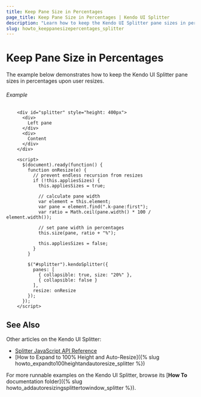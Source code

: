 ```yaml
---
title: Keep Pane Size in Percentages
page_title: Keep Pane Size in Percentages | Kendo UI Splitter
description: "Learn how to keep the Kendo UI Splitter pane sizes in percentages upon user resize."
slug: howto_keeppanesizepercentages_splitter
---
```


# Keep Pane Size in Percentages

The example below demonstrates how to keep the Kendo UI Splitter pane sizes in percentages upon user resizes.

###### Example

```dojo
    <div id="splitter" style="height: 400px">
      <div>
        Left pane
      </div>
      <div>
        Content
      </div>
    </div>

    <script>
      $(document).ready(function() {
        function onResize(e) {
          // prevent endless recursion from resizes
          if (!this.appliesSizes) {
            this.appliesSizes = true;

            // calculate pane width
            var element = this.element;
            var pane = element.find(".k-pane:first");
            var ratio = Math.ceil(pane.width() * 100 / element.width());

            // set pane width in percentages
            this.size(pane, ratio + "%");

            this.appliesSizes = false;
          }
        }

        $("#splitter").kendoSplitter({
          panes: [
            { collapsible: true, size: "20%" },
            { collapsible: false }
          ],
          resize: onResize
        });
      });
    </script>
```

## See Also

Other articles on the Kendo UI Splitter:

* [Splitter JavaScript API Reference](/api/javascript/ui/splitter)
* [How to Expand to 100% Height and Auto-Resize]({% slug howto_expandto100heightandautoresize_splitter %})

For more runnable examples on the Kendo UI Splitter, browse its [**How To** documentation folder]({% slug howto_addautoresizingsplittertowindow_splitter %}).
